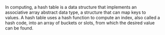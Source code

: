 In computing, a hash table is a data structure that implements an associative array abstract data type, a structure that can map keys to values.
A hash table uses a hash function to compute an index, also called a hash code, into an array of buckets or slots, from which the desired value can be found.
